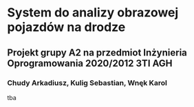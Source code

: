 # System do analizy obrazowej pojazdów na drodze
## Projekt grupy A2 na przedmiot Inżynieria Oprogramowania 2020/2012 3TI AGH
### Chudy Arkadiusz, Kulig Sebastian, Wnęk Karol 

tba
